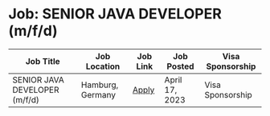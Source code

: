# Job: SENIOR JAVA DEVELOPER (m/f/d)

| Job Title | Job Location | Job Link | Job Posted | Visa Sponsorship |
| --- | --- | --- | --- | --- |
| SENIOR JAVA DEVELOPER (m/f/d) | Hamburg, Germany | [Apply](https://bigpoint.jobs.personio.de/job/516929?display=en) | April 17, 2023 | Visa Sponsorship |
